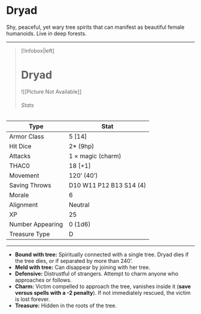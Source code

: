 # Dryad

Shy, peaceful, yet wary tree spirits that can manifest as beautiful female humanoids. Live in deep forests.

------
> [!infobox|left] 
>  # Dryad
>  ![[Picture Not Available]] 
>  ###### Stats 
| Type                    | Stat        |
| ---------------- | ------------------------------ |
| Armor Class     | 5 [14]                  |
| Hit Dice         | 2* (9hp)                |
| Attacks          | 1 × magic (charm)       |
| THAC0            | 18 [+1]                 |
| Movement         | 120’ (40’)              |
| Saving Throws    | D10 W11 P12 B13 S14 (4) |
| Morale           | 6                       |
| Alignment        | Neutral                 |
| XP               | 25                      |
| Number Appearing | 0 (1d6)                 |
| Treasure Type    | D                       |

------

- **Bound with tree:** Spiritually connected with a single tree. Dryad dies if the tree dies, or if separated by more than 240’.
- **Meld with tree:** Can disappear by joining with her tree.
- **Defensive:** Distrustful of strangers. Attempt to charm anyone who approaches or follows.
- **Charm:** Victim compelled to approach the tree, vanishes inside it (**save versus spells with a -2 penalty**). If not immediately rescued, the victim is lost forever.
- **Treasure:** Hidden in the roots of the tree.